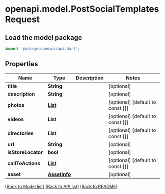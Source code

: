 # openapi.model.PostSocialTemplatesRequest

## Load the model package
```dart
import 'package:openapi/api.dart';
```

## Properties
Name | Type | Description | Notes
------------ | ------------- | ------------- | -------------
**title** | **String** |  | [optional] 
**description** | **String** |  | [optional] 
**photos** | [**List<PhotoContainer>**](PhotoContainer.md) |  | [optional] [default to const []]
**videos** | **List<String>** |  | [optional] [default to const []]
**directories** | **List<String>** |  | [optional] [default to const []]
**url** | **String** |  | [optional] 
**isStoreLocator** | **bool** |  | [optional] 
**callToActions** | [**List<SocialPostTemplateCallToAction>**](SocialPostTemplateCallToAction.md) |  | [optional] [default to const []]
**asset** | [**AssetInfo**](AssetInfo.md) |  | [optional] 

[[Back to Model list]](../README.md#documentation-for-models) [[Back to API list]](../README.md#documentation-for-api-endpoints) [[Back to README]](../README.md)


